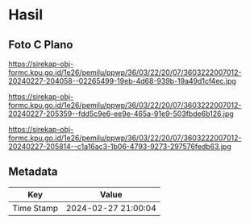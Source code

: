 # Hasil

## Foto C Plano

https://sirekap-obj-formc.kpu.go.id/1e26/pemilu/ppwp/36/03/22/20/07/3603222007012-20240227-204058--02265499-19eb-4d68-939b-19a49d1cf4ec.jpg

https://sirekap-obj-formc.kpu.go.id/1e26/pemilu/ppwp/36/03/22/20/07/3603222007012-20240227-205359--fdd5c9e6-ee9e-465a-91e9-503fbde6b126.jpg

https://sirekap-obj-formc.kpu.go.id/1e26/pemilu/ppwp/36/03/22/20/07/3603222007012-20240227-205814--c1a16ac3-1b06-4793-9273-297576fedb63.jpg


## Metadata

| Key        | Value               |
| ---------- | ------------------- |
| Time Stamp | 2024-02-27 21:00:04 |



